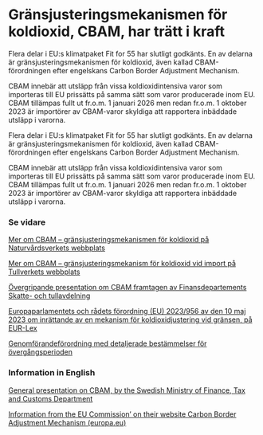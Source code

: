 # Gränsjusteringsmekanismen för koldioxid, CBAM, har trätt i kraft

Flera delar i EU:s klimatpaket Fit for 55 har slutligt godkänts. En av delarna är gränsjusteringsmekanismen för koldioxid, även kallad CBAM-förordningen efter engelskans Carbon Border Adjustment Mechanism.

CBAM innebär att utsläpp från vissa koldioxidintensiva varor som importeras till EU prissätts på samma sätt som varor producerade inom EU. CBAM tillämpas fullt ut fr.o.m. 1 januari 2026 men redan fr.o.m. 1 oktober 2023 är importörer av CBAM-varor skyldiga att rapportera inbäddade utsläpp i varorna.

Flera delar i EU:s klimatpaket Fit for 55 har slutligt godkänts. En av delarna är gränsjusteringsmekanismen för koldioxid, även kallad CBAM-förordningen efter engelskans Carbon Border Adjustment Mechanism.

CBAM innebär att utsläpp från vissa koldioxidintensiva varor som importeras till EU prissätts på samma sätt som varor producerade inom EU. CBAM tillämpas fullt ut fr.o.m. 1 januari 2026 men redan fr.o.m. 1 oktober 2023 är importörer av CBAM-varor skyldiga att rapportera inbäddade utsläpp i varorna.

### Se vidare

[Mer om CBAM – gränsjusteringsmekanismen för koldioxid på Naturvårdsverkets webbplats](https://www.naturvardsverket.se/vagledning-och-stod/cbam/)

[Mer om CBAM – gränsjusteringsmekanism för koldioxid vid import på Tullverkets webbplats](https://www.tullverket.se/foretag/internationellhandel/importeravaror/deklareravarorvidimport/gransjusteringsmekanismforkoldioxidvidimport)

[Övergripande presentation om CBAM framtagen av Finansdepartements Skatte- och tullavdelning](/contentassets/5ff4b78150e5418e9f533923e0e75afb/230919-cbam-generell-presentation.pptx)

[Europaparlamentets och rådets förordning (EU) 2023/956 av den 10 maj 2023 om inrättande av en mekanism för koldioxidjustering vid gränsen, på EUR-Lex](https://eur-lex.europa.eu/legal-content/SV/TXT/?uri=OJ:L:2023:130:TOC)

[Genomförandeförordning med detaljerade bestämmelser för övergångsperioden](https://eur-lex.europa.eu/legal-content/SV/TXT/PDF/?uri=CELEX:32023R1773)

### Information in English

[General presentation on CBAM, by the Swedish Ministry of Finance, Tax and Customs Department](/contentassets/5ff4b78150e5418e9f533923e0e75afb/230919-cbam-general-presentation.pptx)

[Information from the EU Commission’ on their website Carbon Border Adjustment Mechanism (europa.eu)](https://taxation-customs.ec.europa.eu/carbon-border-adjustment-mechanism_en)
